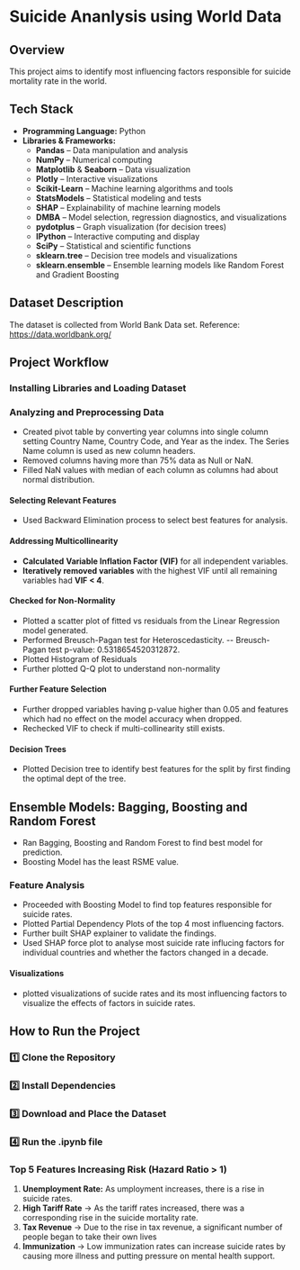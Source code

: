 # Suicide Ananlysis using World Data

## Overview
This project aims to identify most influencing factors responsible for suicide mortality rate in the world.
## Tech Stack
- **Programming Language:** Python  
- **Libraries & Frameworks:**
  - **Pandas** – Data manipulation and analysis  
  - **NumPy** – Numerical computing  
  - **Matplotlib** & **Seaborn** – Data visualization  
  - **Plotly** – Interactive visualizations  
  - **Scikit-Learn** – Machine learning algorithms and tools  
  - **StatsModels** – Statistical modeling and tests  
  - **SHAP** – Explainability of machine learning models  
  - **DMBA** – Model selection, regression diagnostics, and visualizations  
  - **pydotplus** – Graph visualization (for decision trees)  
  - **IPython** – Interactive computing and display  
  - **SciPy** – Statistical and scientific functions  
  - **sklearn.tree** – Decision tree models and visualizations  
  - **sklearn.ensemble** – Ensemble learning models like Random Forest and Gradient Boosting


## Dataset Description
The dataset is collected from World Bank Data set. Reference: https://data.worldbank.org/  

## Project Workflow

### Installing Libraries and Loading Dataset

### Analyzing and Preprocessing Data

- Created pivot table by converting year columns into single column setting Country Name, Country Code, and Year as the index. The Series Name column is used as new column headers.
- Removed columns having more than 75% data as Null or NaN. 
- Filled NaN values with median of each column as columns had about normal distribution.

#### Selecting Relevant Features
- Used Backward Elimination process to select best features for analysis.


#### Addressing Multicollinearity
- **Calculated** **Variable Inflation Factor (VIF)** for all independent variables.  
- **Iteratively removed variables** with the highest VIF until all remaining variables had **VIF < 4**.  

#### Checked for Non-Normality
- Plotted a scatter plot of fitted vs residuals from the Linear Regression model generated.
- Performed Breusch-Pagan test for Heteroscedasticity.
-- Breusch-Pagan test p-value: 0.5318654520312872.
- Plotted Histogram of Residuals
- Further plotted Q-Q plot to understand non-normality

#### Further Feature Selection
- Further dropped variables having p-value higher than 0.05 and features which had no effect on the model accuracy when dropped.
- Rechecked VIF to check if multi-collinearity still exists.

#### Decision Trees
- Plotted Decision tree to identify best features for the split by first finding the optimal dept of the tree.  

## Ensemble Models: Bagging, Boosting and Random Forest
- Ran Bagging, Boosting and Random Forest to find best model for prediction.
- Boosting Model has the least RSME value.


### Feature Analysis
- Proceeded with Boosting Model to find top features responsible for suicide rates.
- Plotted Partial Dependency Plots of the top 4 most influencing factors.
- Further built SHAP explainer to validate the findings.
- Used SHAP force plot to analyse most suicide rate influcing factors for individual countries and whether the factors changed in a decade.

#### Visualizations
- plotted visualizations of sucide rates and its most influencing factors to visualize the effects of factors in suicide rates. 


## How to Run the Project

### 1️⃣ Clone the Repository

### 2️⃣ Install Dependencies

### 3️⃣ Download and Place the Dataset

### 4️⃣ Run the .ipynb file 


### **Top 5 Features Increasing Risk (Hazard Ratio > 1)**
1. **Unemployment Rate:** As umployment increases, there is a rise in suicide rates.
2. **High Tariff Rate** → As the tariff rates increased, there was a corresponding rise in the suicide mortality rate.
3. **Tax Revenue** → Due to the rise in tax revenue, a significant number of people began to take their own lives
4. **Immunization** → Low immunization rates can increase suicide rates by causing more illness and putting pressure on mental health support.

